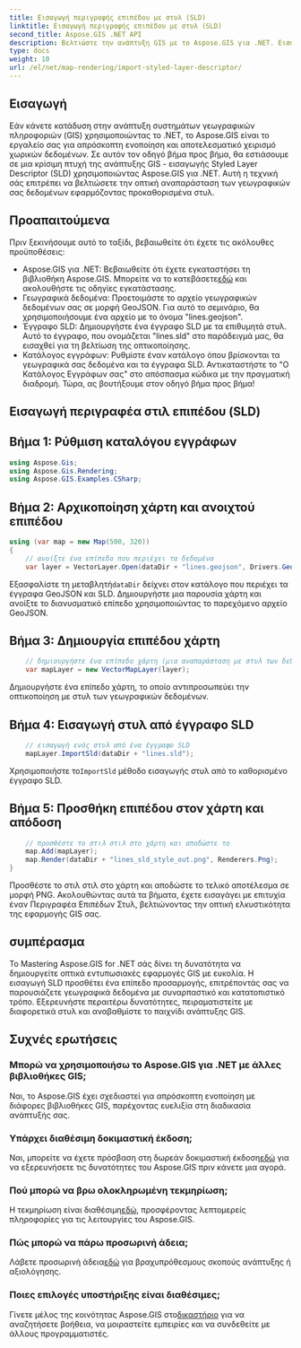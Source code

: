 ```yaml
---
title: Εισαγωγή περιγραφής επιπέδου με στυλ (SLD)
linktitle: Εισαγωγή περιγραφής επιπέδου με στυλ (SLD)
second_title: Aspose.GIS .NET API
description: Βελτιώστε την ανάπτυξη GIS με το Aspose.GIS για .NET. Εισαγάγετε το Styled Layer Descriptor (SLD) χωρίς κόπο. Εξερευνήστε τις δυνατότητες προσαρμογής τώρα!
type: docs
weight: 10
url: /el/net/map-rendering/import-styled-layer-descriptor/
---
```

## Εισαγωγή
Εάν κάνετε κατάδυση στην ανάπτυξη συστημάτων γεωγραφικών πληροφοριών (GIS) χρησιμοποιώντας το .NET, το Aspose.GIS είναι το εργαλείο σας για απρόσκοπτη ενοποίηση και αποτελεσματικό χειρισμό χωρικών δεδομένων. Σε αυτόν τον οδηγό βήμα προς βήμα, θα εστιάσουμε σε μια κρίσιμη πτυχή της ανάπτυξης GIS - εισαγωγής Styled Layer Descriptor (SLD) χρησιμοποιώντας Aspose.GIS για .NET. Αυτή η τεχνική σάς επιτρέπει να βελτιώσετε την οπτική αναπαράσταση των γεωγραφικών σας δεδομένων εφαρμόζοντας προκαθορισμένα στυλ.
## Προαπαιτούμενα
Πριν ξεκινήσουμε αυτό το ταξίδι, βεβαιωθείτε ότι έχετε τις ακόλουθες προϋποθέσεις:
-  Aspose.GIS για .NET: Βεβαιωθείτε ότι έχετε εγκαταστήσει τη βιβλιοθήκη Aspose.GIS. Μπορείτε να το κατεβάσετε[εδώ](https://releases.aspose.com/gis/net/) και ακολουθήστε τις οδηγίες εγκατάστασης.
- Γεωγραφικά δεδομένα: Προετοιμάστε το αρχείο γεωγραφικών δεδομένων σας σε μορφή GeoJSON. Για αυτό το σεμινάριο, θα χρησιμοποιήσουμε ένα αρχείο με το όνομα "lines.geojson".
- Έγγραφο SLD: Δημιουργήστε ένα έγγραφο SLD με τα επιθυμητά στυλ. Αυτό το έγγραφο, που ονομάζεται "lines.sld" στο παράδειγμά μας, θα εισαχθεί για τη βελτίωση της οπτικοποίησης.
- Κατάλογος εγγράφων: Ρυθμίστε έναν κατάλογο όπου βρίσκονται τα γεωγραφικά σας δεδομένα και τα έγγραφα SLD. Αντικαταστήστε το "Ο Κατάλογος Εγγράφων σας" στο απόσπασμα κώδικα με την πραγματική διαδρομή.
Τώρα, ας βουτήξουμε στον οδηγό βήμα προς βήμα!
## Εισαγωγή περιγραφέα στιλ επιπέδου (SLD)
## Βήμα 1: Ρύθμιση καταλόγου εγγράφων
```csharp
using Aspose.Gis;
using Aspose.Gis.Rendering;
using Aspose.GIS.Examples.CSharp;
```
## Βήμα 2: Αρχικοποίηση χάρτη και ανοιχτού επιπέδου
```csharp
using (var map = new Map(500, 320))
{
    // ανοίξτε ένα επίπεδο που περιέχει τα δεδομένα
    var layer = VectorLayer.Open(dataDir + "lines.geojson", Drivers.GeoJson);
```
 Εξασφαλίστε τη μεταβλητή`dataDir` δείχνει στον κατάλογο που περιέχει τα έγγραφα GeoJSON και SLD.
Δημιουργήστε μια παρουσία χάρτη και ανοίξτε το διανυσματικό επίπεδο χρησιμοποιώντας το παρεχόμενο αρχείο GeoJSON.
## Βήμα 3: Δημιουργία επιπέδου χάρτη
```csharp
    // δημιουργήστε ένα επίπεδο χάρτη (μια αναπαράσταση με στυλ των δεδομένων)
    var mapLayer = new VectorMapLayer(layer);
```
Δημιουργήστε ένα επίπεδο χάρτη, το οποίο αντιπροσωπεύει την οπτικοποίηση με στυλ των γεωγραφικών δεδομένων.
## Βήμα 4: Εισαγωγή στυλ από έγγραφο SLD
```csharp
    // εισαγωγή ενός στυλ από ένα έγγραφο SLD
    mapLayer.ImportSld(dataDir + "lines.sld");
```
 Χρησιμοποιήστε το`ImportSld` μέθοδο εισαγωγής στυλ από το καθορισμένο έγγραφο SLD.
## Βήμα 5: Προσθήκη επιπέδου στον χάρτη και απόδοση
```csharp
    // προσθέστε το στιλ στιλ στο χάρτη και αποδώστε το
    map.Add(mapLayer);
    map.Render(dataDir + "lines_sld_style_out.png", Renderers.Png);
}
```
Προσθέστε το στιλ στιλ στο χάρτη και αποδώστε το τελικό αποτέλεσμα σε μορφή PNG.
Ακολουθώντας αυτά τα βήματα, έχετε εισαγάγει με επιτυχία έναν Περιγραφέα Επιπέδων Στυλ, βελτιώνοντας την οπτική ελκυστικότητα της εφαρμογής GIS σας.
## συμπέρασμα
Το Mastering Aspose.GIS for .NET σάς δίνει τη δυνατότητα να δημιουργείτε οπτικά εντυπωσιακές εφαρμογές GIS με ευκολία. Η εισαγωγή SLD προσθέτει ένα επίπεδο προσαρμογής, επιτρέποντάς σας να παρουσιάζετε γεωγραφικά δεδομένα με συναρπαστικό και κατατοπιστικό τρόπο. Εξερευνήστε περαιτέρω δυνατότητες, πειραματιστείτε με διαφορετικά στυλ και αναβαθμίστε το παιχνίδι ανάπτυξης GIS.
## Συχνές ερωτήσεις
### Μπορώ να χρησιμοποιήσω το Aspose.GIS για .NET με άλλες βιβλιοθήκες GIS;
Ναι, το Aspose.GIS έχει σχεδιαστεί για απρόσκοπτη ενοποίηση με διάφορες βιβλιοθήκες GIS, παρέχοντας ευελιξία στη διαδικασία ανάπτυξής σας.
### Υπάρχει διαθέσιμη δοκιμαστική έκδοση;
 Ναι, μπορείτε να έχετε πρόσβαση στη δωρεάν δοκιμαστική έκδοση[εδώ](https://releases.aspose.com/) για να εξερευνήσετε τις δυνατότητες του Aspose.GIS πριν κάνετε μια αγορά.
### Πού μπορώ να βρω ολοκληρωμένη τεκμηρίωση;
 Η τεκμηρίωση είναι διαθέσιμη[εδώ](https://reference.aspose.com/gis/net/), προσφέροντας λεπτομερείς πληροφορίες για τις λειτουργίες του Aspose.GIS.
### Πώς μπορώ να πάρω προσωρινή άδεια;
 Λάβετε προσωρινή άδεια[εδώ](https://purchase.aspose.com/temporary-license/) για βραχυπρόθεσμους σκοπούς ανάπτυξης ή αξιολόγησης.
### Ποιες επιλογές υποστήριξης είναι διαθέσιμες;
 Γίνετε μέλος της κοινότητας Aspose.GIS στο[δικαστήριο](https://forum.aspose.com/c/gis/33) για να αναζητήσετε βοήθεια, να μοιραστείτε εμπειρίες και να συνδεθείτε με άλλους προγραμματιστές.